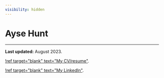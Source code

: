 ```yaml
---
visibility: hidden
---
```


# Ayse Hunt
---

**Last updated:** August 2023.

[!ref target="blank" text="My CV/resume"](/static/Hunt-CV-Oct-2023.pdf). 

[!ref target="blank" text="My LinkedIn"](https://www.linkedin.com/in/ayse-hunt/).
